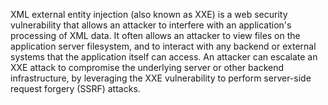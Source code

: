 XML external entity injection (also known as XXE) is a web security vulnerability that allows an attacker to interfere with an application's processing of XML data. It often allows an attacker to view files on the application server filesystem, and to interact with any backend or external systems that the application itself can access.
An attacker can escalate an XXE attack to compromise the underlying server or other backend infrastructure, by leveraging the XXE vulnerability to perform server-side request forgery (SSRF) attacks.